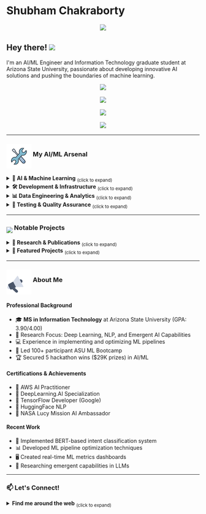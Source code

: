 # Shubham Chakraborty

<div align="center">
  <img height="300" src="https://tenor.com/bCNex.gif"/>
</div>


## Hey there! <img src="https://media.giphy.com/media/hvRJCLFzcasrR4ia7z/giphy.gif" width="30px">

I'm an AI/ML Engineer and Information Technology graduate student at Arizona State University, passionate about developing innovative AI solutions and pushing the boundaries of machine learning.

<!-- Stats Dashboard -->
<p align="center">
  <a href="https://git.io/streak-stats">
    <img src="https://streak-stats.demolab.com?user=enigma-kun&theme=nord&border_radius=4.5&date_format=j%20M%5B%20Y%5D&mode=weekly&card_width=450&card_height=200"/>
  </a>
</p>

<!-- Activity Graph -->
<p align="center">
  <a href="https://git.io/streak-stats">
    <img height=250 src="https://github-readme-activity-graph.vercel.app/graph?username=enigma-kun&border_radius=0&custom_title=activity%20graph&hide_title=true&bg_color=2E3440&color=81A1C1&line=88C0D0&point=5E81AC&area_color=D8DEE9&title_color=81A1C1&area=true"/>
  </a> 
</p>

<!-- GitHub Trophies -->
<p align="center">
  <a href="https://github.com/enigma-kun/github-profile-trophy">
    <img src="https://github-profile-trophy.vercel.app/?username=enigma-kun&theme=nord&&column=9&row=1" />
  </a>
</p>

<!-- Visitors badge -->
<p align="center">
  <a href="https://visitorbadge.io/status?path=https%3A%2F%2Fgithub.com%2Fenigma-kun">
    <img src="https://api.visitorbadge.io/api/visitors?path=https%3A%2F%2Fgithub.com%2Fenigma-kun&label=visitors&labelColor=%232d3440&countColor=%2380a0c0&style=flat-square" />
  </a>
</p>

---

<h3>
  <img src="https://raw.githubusercontent.com/MarieLynneBlock/MarieLynneBlock/master/gifs/toolkit.gif" width="65" align="middle"> My AI/ML Arsenal
</h3>

<details>
  <summary><strong>🤖 AI & Machine Learning</strong> <sub>(click to expand)</sub></summary>
  <br>
  
![PyTorch](https://img.shields.io/badge/-PyTorch-3B4252?style=flat&logo=pytorch&logoColor=BF616A)
![TensorFlow](https://img.shields.io/badge/-TensorFlow-3B4252?style=flat&logo=tensorflow&logoColor=D08770)
![MLflow](https://img.shields.io/badge/-MLflow-3B4252?style=flat&logo=mlflow&logoColor=BF616A)
![Scikit-Learn](https://img.shields.io/badge/-Scikit--Learn-3B4252?style=flat&logo=scikit-learn&logoColor=88C0D0)
![HuggingFace](https://img.shields.io/badge/-HuggingFace-3B4252?style=flat&logo=huggingface&logoColor=FFD21E)
![BERT](https://img.shields.io/badge/-BERT-3B4252?style=flat&logo=bert&logoColor=00A6D6)
![OpenCV](https://img.shields.io/badge/-OpenCV-3B4252?style=flat&logo=opencv&logoColor=D08770)
![NLTK](https://img.shields.io/badge/-NLTK-3B4252?style=flat&logo=nltk&logoColor=88C0D0)
![Pandas](https://img.shields.io/badge/-Pandas-3B4252?style=flat&logo=pandas&logoColor=B48EAD)
![NumPy](https://img.shields.io/badge/-NumPy-3B4252?style=flat&logo=numpy&logoColor=8FBCBB)
![Matplotlib](https://img.shields.io/badge/-Matplotlib-3B4252?style=flat&logo=matplotlib&logoColor=88C0D0)
![Seaborn](https://img.shields.io/badge/-Seaborn-3B4252?style=flat&logo=seaborn&logoColor=81A1C1)

###### Deep Learning Frameworks
> ![Keras](https://img.shields.io/badge/-Keras-3B4252?style=flat&logo=keras&logoColor=A3BE8C)
> ![FastAI](https://img.shields.io/badge/-FastAI-3B4252?style=flat&logo=fastai&logoColor=88C0D0)
> ![JAX](https://img.shields.io/badge/-JAX-3B4252?style=flat&logo=jax&logoColor=81A1C1)

<br>
</details>

<details>
  <summary><strong>🛠️ Development & Infrastructure</strong> <sub>(click to expand)</sub></summary>
  <br>
  
![Python](https://img.shields.io/badge/-Python-3B4252?style=flat&logo=python&logoColor=EBCB8B)
![FastAPI](https://img.shields.io/badge/-FastAPI-3B4252?style=flat&logo=fastapi&logoColor=BF616A)
![React](https://img.shields.io/badge/-React-3B4252?style=flat&logo=react&logoColor=BF616A)
![Node.js](https://img.shields.io/badge/-Node.js-3B4252?style=flat&logo=node.js&logoColor=A3BE8C)
![D3.js](https://img.shields.io/badge/-D3.js-3B4252?style=flat&logo=d3.js&logoColor=A3BE8C)

###### Cloud & DevOps
> ![AWS](https://img.shields.io/badge/-AWS-3B4252?style=flat&logo=amazon-aws&logoColor=D08770)
> ![Docker](https://img.shields.io/badge/-Docker-3B4252?style=flat&logo=docker&logoColor=B48EAD)
> ![Jenkins](https://img.shields.io/badge/-Jenkins-3B4252?style=flat&logo=jenkins&logoColor=BF616A)
> ![GitHub Actions](https://img.shields.io/badge/-GitHub%20Actions-3B4252?style=flat&logo=github-actions&logoColor=88C0D0)

###### Databases
> ![MongoDB](https://img.shields.io/badge/-MongoDB-3B4252?style=flat&logo=mongodb&logoColor=D08770)
> ![PostgreSQL](https://img.shields.io/badge/-PostgreSQL-3B4252?style=flat&logo=postgresql&logoColor=81A1C1)
> ![SQLite](https://img.shields.io/badge/-SQLite-3B4252?style=flat&logo=sqlite&logoColor=B48EAD)

<br>
</details>

<details>
  <summary><strong>📊 Data Engineering & Analytics</strong> <sub>(click to expand)</sub></summary>
  <br>

![Apache Spark](https://img.shields.io/badge/-Apache%20Spark-3B4252?style=flat&logo=apache-spark&logoColor=88C0D0)
![Apache Kafka](https://img.shields.io/badge/-Apache%20Kafka-3B4252?style=flat&logo=apache-kafka&logoColor=B48EAD)
![Tableau](https://img.shields.io/badge/-Tableau-3B4252?style=flat&logo=tableau&logoColor=88C0D0)
![Grafana](https://img.shields.io/badge/-Grafana-3B4252?style=flat&logo=grafana&logoColor=B48EAD)
![Prometheus](https://img.shields.io/badge/-Prometheus-3B4252?style=flat&logo=prometheus&logoColor=D08770)

<br>
</details>

<details>
  <summary><strong>🧪 Testing & Quality Assurance</strong> <sub>(click to expand)</sub></summary>
  <br>
    
![Pytest](https://img.shields.io/badge/-Pytest-3B4252?style=flat&logo=pytest&logoColor=88C0D0)
![Selenium](https://img.shields.io/badge/-Selenium-3B4252?style=flat&logo=selenium&logoColor=81A1C1)
![Postman](https://img.shields.io/badge/-Postman-3B4252?style=flat&logo=postman&logoColor=D08770)

<br>
</details>

---

<h3>
  <img src="https://raw.githubusercontent.com/MarieLynneBlock/MarieLynneBlock/master/gifs/postits.gif" width="65" align="middle"> Notable Projects
</h3>

<details>
  <summary><strong>🔬 Research & Publications</strong> <sub>(click to expand)</sub></summary>
  <br>
  
###### Current Research
> [![](https://img.shields.io/badge/-📊%20LLM%20Capability%20Analysis%20Research-3B4252?style=flat)](https://github.com/enigma-kun/llm-capability-analysis)
> [![](https://img.shields.io/badge/-🧠%20Predicting%20Emergent%20Capabilities%20in%20LLMs%20(ICML%202025)-3B4252?style=flat)](https://github.com/enigma-kun/emergent-capabilities)

###### Publications
> [![](https://img.shields.io/badge/-📝%20Transformer--Based%20Architecture%20for%20Enhanced%20Response%20Coherence-3B4252?style=flat)](https://your-paper-link)
> [![](https://img.shields.io/badge/-🌿%20Carbon%20Automated%20AI%20Emission%20Monitoring%20System-3B4252?style=flat)](https://your-paper-link)

<br>
</details>

<details>
  <summary><strong>🚀 Featured Projects</strong> <sub>(click to expand)</sub></summary>
  <br>

###### Machine Learning & AI
> [![](https://img.shields.io/badge/-🤖%20BERT--based%20Intent%20Classification%20System-3B4252?style=flat)](https://github.com/enigma-kun/intent-classification)
> [![](https://img.shields.io/badge/-🎯%20Advanced%20Multimodal%20System-3B4252?style=flat)](https://github.com/enigma-kun/multimodal-system)
> [![](https://img.shields.io/badge/-🏥%20Medical%20Image%20Analysis-3B4252?style=flat)](https://github.com/enigma-kun/medical-image-analysis)

###### Full Stack Development
> [![](https://img.shields.io/badge/-📊%20ML%20Pipeline%20Performance%20Optimization-3B4252?style=flat)](https://github.com/enigma-kun/ml-pipeline-optimization)
> [![](https://img.shields.io/badge/-📈%20Real--time%20ML%20Metrics%20Dashboard-3B4252?style=flat)](https://github.com/enigma-kun/ml-metrics-dashboard)

<br>
</details>

---

<h3>
  <img src="https://raw.githubusercontent.com/MarieLynneBlock/MarieLynneBlock/master/gifs/about-me.gif" width="65" align="middle"> About Me
</h3>

#### Professional Background
- 🎓 **MS in Information Technology** at Arizona State University (GPA: 3.90/4.00)
- 🔬 Research Focus: Deep Learning, NLP, and Emergent AI Capabilities
- 💻 Experience in implementing and optimizing ML pipelines
- 🌟 Led 100+ participant ASU ML Bootcamp
- 🏆 Secured 5 hackathon wins ($29K prizes) in AI/ML

#### Certifications & Achievements
- 📜 AWS AI Practitioner
- 📜 DeepLearning.AI Specialization
- 📜 TensorFlow Developer (Google)
- 📜 HuggingFace NLP
- 🚀 NASA Lucy Mission AI Ambassador

#### Recent Work
- 🔧 Implemented BERT-based intent classification system
- 📊 Developed ML pipeline optimization techniques
- 🖥️ Created real-time ML metrics dashboards
- 🤖 Researching emergent capabilities in LLMs

---

### 📫 Let's Connect!

<details>
  <summary><strong>Find me around the web</strong> <sub>(click to expand)</sub></summary>
  <br>

###### Professional
> [![LinkedIn](https://img.shields.io/badge/-LinkedIn-3B4252?style=flat&logo=linkedin&logoColor=5E81AC)](https://linkedin.com/in/shubham-chakraborty)
> [![Portfolio](https://img.shields.io/badge/-Portfolio-3B4252?style=flat&logo=google-chrome&logoColor=88C0D0)](https://shubham-chakraborty)
> [![GitHub](https://img.shields.io/badge/-GitHub-3B4252?style=flat&logo=github&logoColor=8FBCBB)](https://github.com/enigma-kun)

###### Technical Content
> [![Medium](https://img.shields.io/badge/-Medium-3B4252?style=flat&logo=medium&logoColor=88C0D0)](https://medium.com/@your-username)
> [![HuggingFace](https://img.shields.io/badge/-HuggingFace-3B4252?style=flat&logo=huggingface&logoColor=
